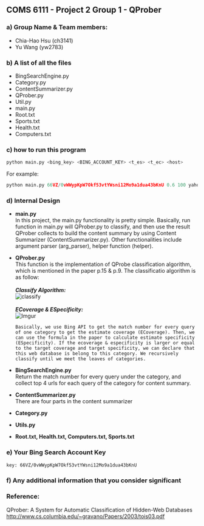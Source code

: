 ## COMS 6111 - Project 2 Group 1 - QProber

### a) Group Name & Team members:
- Chia-Hao Hsu (ch3141)
- Yu Wang (yw2783)

### b) A list of all the files
- BingSearchEngine.py
- Category.py
- ContentSummarizer.py
- QProber.py
- Util.py
- main.py
- Root.txt
- Sports.txt
- Health.txt
- Computers.txt

### c) how to run this program
```python
python main.py <bing_key> <BING_ACCOUNT_KEY> <t_es> <t_ec> <host>
```
  For example:
```python
python main.py 66VZ/0vWWypKpW7Okf53vtYWsni12Mo9a1dua43bKnU 0.6 100 yahoo.com
```
### d) Internal Design
- **main.py**<br>
    In this project, the main.py functionality is pretty simple. Basically, run function in main.py will QProber.py to classify, and then use the result QProber collects to build the content summary by using Content Summarizer (ContentSummarizer.py). Other functionalities include argument parser (arg_parser), helper function (helper).

- **QProber.py**<br>
    This function is the implementation of QProbe classification algorithm, which is mentioned in the paper p.15 & p.9. The classificatio algorithm is as follow:<br><br>
      ***Classify Algorithm:***<br>
      ![classify](http://i.imgur.com/Ghqi6UL.png)
      <br><br>
      ***ECoverage & ESpecificity:***<br>
      ![Imgur](http://i.imgur.com/kIgnn30.png)
      
      Basically, we use Bing API to get the match number for every query of one category to get the estimate coverage (ECoverage). Then, we can use the formula in the paper to calculate estimate specificity (ESpecificity). If the ecoverage & especificity is larger or equal to the target coverage and target specificity, we can declare that this web database is belong to this category. We recursively classify until we meet the leaves of categories.
    
- **BingSearchEngine.py**<br>
    Return the match number for every query under the category, and collect top 4 urls for each query of the category for content summary.

- **ContentSummarizer.py**<br>
    There are four parts in the content summarizer 

- **Category.py**<br>

- **Utils.py**<br>
    
- **Root.txt, Health.txt, Computers.txt, Sports.txt**<br>

### e) Your Bing Search Account Key
    key: 66VZ/0vWWypKpW7Okf53vtYWsni12Mo9a1dua43bKnU

### f) Any additional information that you consider significant 

### Reference:
QProber: A System for Automatic Classification of Hidden-Web Databases http://www.cs.columbia.edu/~gravano/Papers/2003/tois03.pdf
